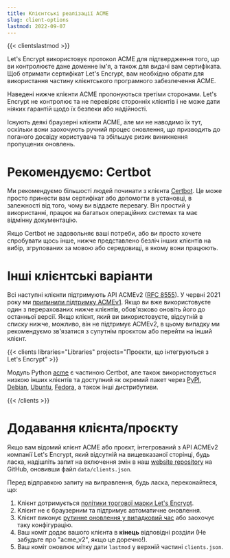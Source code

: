 ```yaml
---
title: Клієнтські реалізації ACME
slug: client-options
lastmod: 2022-09-07
---
```


{{< clientslastmod >}}

Let's Encrypt використовує протокол ACME для підтвердження того, що ви контролюєте дане доменне ім'я, а також для видачі вам сертифіката. Щоб отримати сертифікат Let's Encrypt, вам необхідно обрати для використання частину клієнтського програмного забезпечення ACME.

Наведені нижче клієнти ACME пропонуються третіми сторонами. Let's Encrypt не контролює та не перевіряє сторонніх клієнтів і не може дати ніяких гарантій щодо їх безпеки або надійності.

Існують деякі браузерні клієнти ACME, але ми не наводимо їх тут, оскільки вони заохочують ручний процес оновлення, що призводить до поганого досвіду користувача та збільшує ризик виникнення пропущених оновлень.

# Рекомендуємо: Certbot

Ми рекомендуємо більшості людей починати з клієнта [Certbot](https://certbot.eff.org/). Це може просто принести вам сертифікат або допомогти в установці, в залежності від того, чому ви віддаєте перевагу. Він простий у використанні, працює на багатьох операційних системах та має відмінну документацію.

Якщо Certbot не задовольняє ваші потреби, або ви просто хочете спробувати щось інше, нижче представлено безліч інших клієнтів на вибір, згрупованих за мовою або середовищі, в якому вони працюють.

# Інші клієнтські варіанти

Всі наступні клієнти підтримують API ACMEv2 ([RFC 8555](https://tools.ietf.org/html/rfc8555)). У червні 2021 року ми [припинили підтримку ACMEv1](https://community.letsencrypt.org/t/end-of-life-plan-for-acmev1/88430/27). Якщо ви вже використовуєте один з перерахованих нижче клієнтів, обов'язково оновіть його до останньої версії. Якщо клієнт, який ви використовуєте, відсутній в списку нижче, можливо, він не підтримує ACMEv2, в цьому випадку ми рекомендуємо зв'язатися з супутнім проєктом або перейти на інший клієнт.

{{< clients libraries="Libraries" projects="Проєкти, що інтегруються з Let's Encrypt" >}}

Модуль Python [acme](https://github.com/certbot/certbot/tree/master/acme) є частиною Certbot, але також використовується низкою інших клієнтів та доступний як окремий пакет через [PyPI](https://pypi.python.org/pypi/acme), [Debian](https://packages.debian.org/search?keywords=python-acme), [Ubuntu](https://launchpad.net/ubuntu/+source/python-acme), [Fedora](https://bodhi.fedoraproject.org/updates/?packages=python-acme), а також інші дистрибутиви.

{{< /clients >}}

# Додавання клієнта/проєкту

Якщо вам відомий клієнт ACME або проєкт, інтегрований з API ACMEv2 компанії Let's Encrypt, який відсутній на вищевказаної сторінці, будь ласка, надішліть запит на включення змін в наш [website repository](https://github.com/letsencrypt/website/) на GitHub, оновивши файл `data/clients.json`.

Перед відправкою запиту на виправлення, будь ласка, переконайтеся, що:

1. Клієнт дотримується [політики торгової марки Let's Encrypt](https://www.abetterinternet.org/trademarks).
1. Клієнт не є браузерним та підтримує автоматичне оновлення.
1. Клієнт виконує [рутинне оновлення у випадковий час](/docs/integration-guide#when-to-renew) або заохочує таку конфігурацію.
1. Ваш коміт додає вашого клієнта в **кінець** відповідні розділи (Не забудьте про "acme_v2", якщо це доречно!).
1. Ваш коміт оновлює мітку дати `lastmod` у верхній частині `clients.json`.
